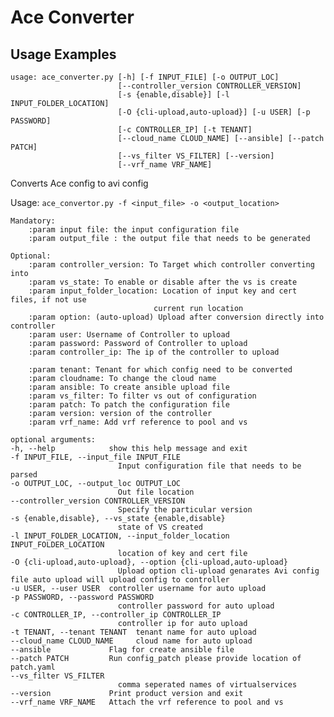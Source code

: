 # Ace Converter

Usage Examples
--------------
```
usage: ace_converter.py [-h] [-f INPUT_FILE] [-o OUTPUT_LOC]
                        [--controller_version CONTROLLER_VERSION]
                        [-s {enable,disable}] [-l INPUT_FOLDER_LOCATION]
                        [-O {cli-upload,auto-upload}] [-u USER] [-p PASSWORD]
                        [-c CONTROLLER_IP] [-t TENANT]
                        [--cloud_name CLOUD_NAME] [--ansible] [--patch PATCH]
                        [--vs_filter VS_FILTER] [--version]
                        [--vrf_name VRF_NAME]
```

Converts Ace config to avi config

Usage:
    `ace_convertor.py -f <input_file> -o <output_location>`


    Mandatory:
        :param input file: the input configuration file
        :param output_file : the output file that needs to be generated

    Optional:
        :param controller_version: To Target which controller converting into
        :param vs_state: To enable or disable after the vs is create
        :param input_folder_location: Location of input key and cert files, if not use
                                    current run location
        :param option: (auto-upload) Upload after conversion directly into controller
        :param user: Username of Controller to upload
        :param password: Password of Controller to upload
        :param controller_ip: The ip of the controller to upload

        :param tenant: Tenant for which config need to be converted
        :param cloudname: To change the cloud name
        :param ansible: To create ansible upload file
        :param vs_filter: To filter vs out of configuration
        :param patch: To patch the configuration file
        :param version: version of the controller
        :param vrf_name: Add vrf reference to pool and vs

    optional arguments:
    -h, --help            show this help message and exit
    -f INPUT_FILE, --input_file INPUT_FILE
                            Input configuration file that needs to be parsed
    -o OUTPUT_LOC, --output_loc OUTPUT_LOC
                            Out file location
    --controller_version CONTROLLER_VERSION
                            Specify the particular version
    -s {enable,disable}, --vs_state {enable,disable}
                            state of VS created
    -l INPUT_FOLDER_LOCATION, --input_folder_location INPUT_FOLDER_LOCATION
                            location of key and cert file
    -O {cli-upload,auto-upload}, --option {cli-upload,auto-upload}
                            Upload option cli-upload genarates Avi config file auto upload will upload config to controller
    -u USER, --user USER  controller username for auto upload
    -p PASSWORD, --password PASSWORD
                            controller password for auto upload
    -c CONTROLLER_IP, --controller_ip CONTROLLER_IP
                            controller ip for auto upload
    -t TENANT, --tenant TENANT  tenant name for auto upload
    --cloud_name CLOUD_NAME     cloud name for auto upload
    --ansible             Flag for create ansible file
    --patch PATCH         Run config_patch please provide location of patch.yaml
    --vs_filter VS_FILTER
                            comma seperated names of virtualservices
    --version             Print product version and exit
    --vrf_name VRF_NAME   Attach the vrf reference to pool and vs
